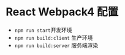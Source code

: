 # React Webpack4 配置
- `npm run start`开发环境
- `npm run build:client` 生产环境
- `npm run build:server` 服务端渲染

